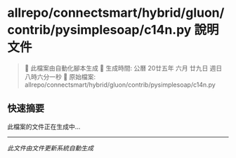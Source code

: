 # allrepo/connectsmart/hybrid/gluon/contrib/pysimplesoap/c14n.py 說明文件

> 🚧 此檔案由自動化腳本生成
> 📅 生成時間: 公曆 20廿五年 六月 廿九日 週日 八時六分一秒
> 📂 原始檔案: allrepo/connectsmart/hybrid/gluon/contrib/pysimplesoap/c14n.py

## 快速摘要
此檔案的文件正在生成中...

<!-- 實際使用時，這裡會是 Claude Code 生成的完整文件內容 -->

---
*此文件由文件更新系統自動生成*
